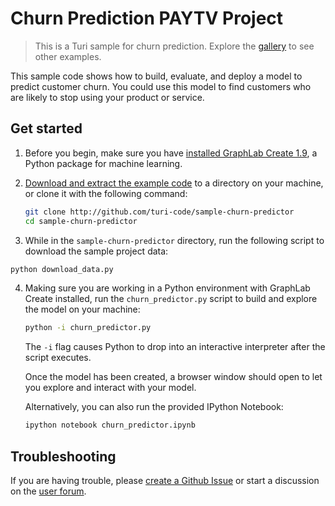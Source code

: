 # Churn Prediction PAYTV Project

> This is a Turi sample for churn prediction. Explore the [gallery](https://turi.com/learn/gallery/) to see other examples.  

This sample code shows how to build, evaluate, and deploy a
model to predict customer churn. You could use this model to find
customers who are likely to stop using your product or service.


## Get started

1. Before you begin, make sure you have [installed GraphLab Create 1.9](https://turi.com/download/),
   a Python package for machine learning.

2. [Download and extract the example code](https://github.com/turi-code/sample-churn-predictor/archive/master.zip)
   to a directory on your machine, or clone it with the following command:

   ```bash
   git clone http://github.com/turi-code/sample-churn-predictor
   cd sample-churn-predictor
   ```

3. While in the `sample-churn-predictor` directory, run the following script
   to download the sample project data:

  ```bash
  python download_data.py
  ```

4. Making sure you are working in a Python environment with GraphLab Create installed,
   run the `churn_predictor.py` script to build and explore the model on your machine:

   ```bash
   python -i churn_predictor.py
   ```

   The `-i` flag causes Python to drop into an interactive interpreter
   after the script executes.

   Once the model has been created, a browser window should open
   to let you explore and interact with your model.

   Alternatively, you can also run the provided IPython Notebook:

   ```bash
   ipython notebook churn_predictor.ipynb
   ```


## Troubleshooting

If you are having trouble, please [create a Github Issue](https://github.com/turi-code/sample-churn-predictor/issues/new)
or start a discussion on the [user forum](http://forum.turi.com/).
